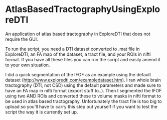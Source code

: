 # AtlasBasedTractographyUsingExploreDTI
An application of atlas based tractography in ExploreDTI that does not require the GUI.

To run the script, you need a DTI dataset converted to .mat file in ExploreDTI, an FA map of the dataset, a tract file, and your ROIs in nifti format. If you have all these files you can run the script and easily amend it to your own situation. 

I did a quick segmentation of the IFOF as an example using the default dataset (http://www.exploredti.com/exampledataset.htm). I ran whole brain tractography (DTI, not CSD) using the default parameters and made sure to have an FA map in nifti format (export stuff to..). Then I segmented the IFOF using two AND ROIs and converted these to volume masks in nifti format to be used in atlas based tractography.
Unfortunately the tract file is too big to upload so you'll have to carry this step out yourself if you want to test the script the way it is currently set up.



